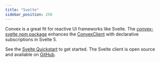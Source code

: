 ```yaml
---
title: "Svelte"
sidebar_position: 250
---
```


Convex is a great fit for reactive UI frameworks like Svelte. The
[convex-svelte npm package](https://www.npmjs.com/package/convex-svelte)
enhances the [ConvexClient](/api/classes/browser.ConvexClient) with declarative
subscriptions in Svelte 5.

See the [Svelte Quickstart](/docs/quickstart/svelte.mdx) to get started. The
Svelte client is open source and available on
[GitHub](https://github.com/get-convex/convex-svelte).
